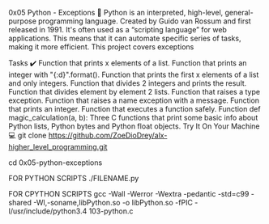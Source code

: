 0x05 Python - Exceptions 🐍
Python is an interpreted, high-level, general-purpose programming language. Created by Guido van Rossum and first released in 1991. It's often used as a “scripting language” for web applications. This means that it can automate specific series of tasks, making it more efficient. This project covers exceptions

Tasks ✔️
Function that prints x elements of a list.
Function that prints an integer with "{:d}".format().
Function that prints the first x elements of a list and only integers.
Function that divides 2 integers and prints the result.
Function that divides element by element 2 lists.
Function that raises a type exception.
Function that raises a name exception with a message.
Function that prints an integer.
Function that executes a function safely.
Function def magic_calculation(a, b):
Three C functions that print some basic info about Python lists, Python bytes and Python float objects.
Try It On Your Machine 💻
git clone https://github.com/ZoeDioDrey/alx-higher_level_programming.git

cd 0x05-python-exceptions

FOR PYTHON SCRIPTS
./FILENAME.py

FOR CPYTHON SCRIPTS
gcc -Wall -Werror -Wextra -pedantic -std=c99 -shared -Wl,-soname,libPython.so -o libPython.so -fPIC -I/usr/include/python3.4 103-python.c

